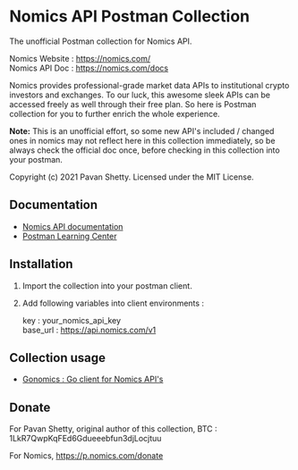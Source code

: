 # Nomics API Postman Collection

The unofficial Postman collection for Nomics API.  

Nomics Website : https://nomics.com/  
Nomics API Doc : https://nomics.com/docs

Nomics provides professional-grade market data APIs to institutional crypto investors and exchanges. To our luck, this awesome sleek APIs can be accessed freely as well through their free plan. So here is Postman collection for you to further enrich the whole experience.

**Note:** This is an unofficial effort, so some new API's included / changed ones in nomics may not reflect here in this collection immediately, so be always check the official doc once, before checking in this collection into your postman.

Copyright (c) 2021 Pavan Shetty. Licensed under the MIT License.

## Documentation

- [Nomics API documentation](https://nomics.com/docs)
- [Postman Learning Center](https://learning.postman.com/docs/getting-started/introduction/)

## Installation

1. Import the collection into your postman client.
2. Add following variables into client environments :
   
   key : your_nomics_api_key  
   base_url : https://api.nomics.com/v1

## Collection usage

- [Gonomics : Go client for Nomics API's](https://github.com/milkywaybrain/gonomics)

## Donate

For Pavan Shetty, original author of this collection, BTC : 1LkR7QwpKqFEd6Gdueeebfun3djLocjtuu

For Nomics, https://p.nomics.com/donate 
